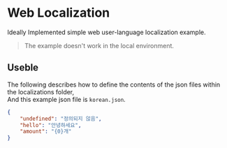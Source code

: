 # Web Localization
Ideally Implemented simple web user-language localization example.

> The example doesn't work in the local environment.

## Useble
The following describes how to define the contents of the json files within the localizations folder, <br />
And this example json file is `korean.json`.
```json
{
    "undefined": "정의되지 않음",
    "hello": "안녕하세요",
    "amount": "{0}개"
}
```
